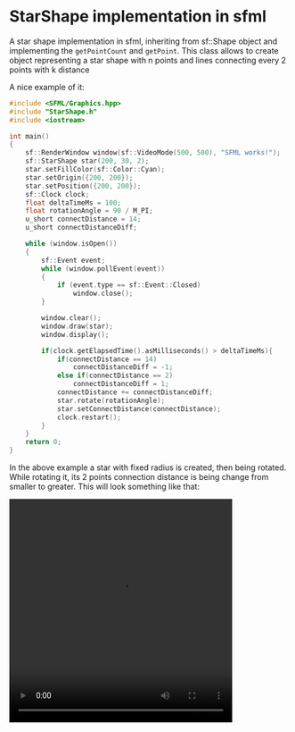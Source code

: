 # StarShape implementation in sfml
A star shape implementation in sfml, inheriting from sf::Shape object
and implementing the `getPointCount` and `getPoint`.
This class allows to create object representing a star shape with n points
and lines connecting every 2 points with k distance

A nice example of it:
```cpp
#include <SFML/Graphics.hpp>
#include "StarShape.h"
#include <iostream>

int main()
{
    sf::RenderWindow window(sf::VideoMode(500, 500), "SFML works!");
    sf::StarShape star(200, 30, 2);
    star.setFillColor(sf::Color::Cyan);
    star.setOrigin({200, 200});
    star.setPosition({200, 200});
    sf::Clock clock;
    float deltaTimeMs = 100;
    float rotationAngle = 90 / M_PI;
    u_short connectDistance = 14;
    u_short connectDistanceDiff;

    while (window.isOpen())
    {
        sf::Event event;
        while (window.pollEvent(event))
        {
            if (event.type == sf::Event::Closed)
                window.close();
        }

        window.clear();
        window.draw(star);
        window.display();

        if(clock.getElapsedTime().asMilliseconds() > deltaTimeMs){
            if(connectDistance == 14)
                connectDistanceDiff = -1;
            else if(connectDistance == 2)
                connectDistanceDiff = 1;
            connectDistance += connectDistanceDiff;
            star.rotate(rotationAngle);
            star.setConnectDistance(connectDistance);
            clock.restart();
        }
    }
    return 0;
}
```

In the above example a star with fixed radius is created, then being rotated.
While rotating it, its 2 points connection distance is being change from smaller to greater.
This will look something like that:

<video src="./star-animation.mov" autoplay controls="controls" height="400" width="400">
</video>

